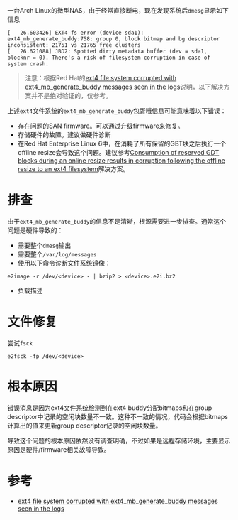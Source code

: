 一台Arch Linux的微型NAS，由于经常直接断电，现在发现系统后`dmesg`显示如下信息

```
[   26.603426] EXT4-fs error (device sda1): ext4_mb_generate_buddy:758: group 0, block bitmap and bg descriptor inconsistent: 21751 vs 21765 free clusters
[   26.621088] JBD2: Spotted dirty metadata buffer (dev = sda1, blocknr = 0). There's a risk of filesystem corruption in case of system crash.
```

> 注意：根据Red Hat的[ext4 file system corrupted with ext4_mb_generate_buddy messages seen in the logs](https://access.redhat.com/solutions/155873)说明，以下解决方案并不是绝对验证的，仅参考。

上述`ext4`文件系统的`ext4_mb_generate_buddy`包胥哦信息可能意味着以下错误：

* 存在问题的SAN firmware。可以通过升级firmware来修复。
* 存储硬件的故障。建议做硬件诊断
* 在Red Hat Enterprise Linux 6中，在消耗了所有保留的GBT块之后执行一个offline resize会导致这个问题。建议参考[Consumption of reserved GDT blocks during an online resize results in corruption following the offline resize to an ext4 filesystem](https://access.redhat.com/solutions/1164083)解决方案。

# 排查

由于`ext4_mb_generate_buddy`的信息不是清晰，根源需要进一步排查。通常这个问题是硬件导致的：

* 需要整个`dmesg`输出
* 需要整个`/var/log/messages`
* 使用以下命令诊断文件系统镜像：

```
e2image -r /dev/<device> - | bzip2 > <device>.e2i.bz2
```

* 负载描述

# 文件修复

尝试`fsck`

```
e2fsck -fp /dev/<device>
```

# 根本原因

错误消息是因为ext4文件系统检测到在ext4 buddy分配bitmaps和在group descriptor中记录的空闲块数量不一致。这种不一致的情况，代码会根据bitmaps计算出的值来更新group descriptor记录的空闲块数量。

导致这个问题的根本原因依然没有调查明确，不过如果是远程存储环境，主要显示原因是硬件/firmware相关故障导致。

# 参考

* [ext4 file system corrupted with ext4_mb_generate_buddy messages seen in the logs](https://access.redhat.com/solutions/155873)